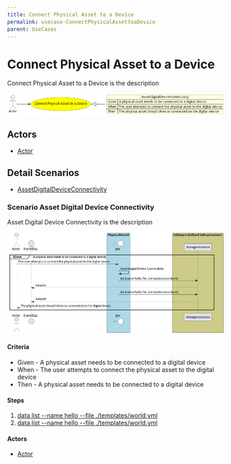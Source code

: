 ```yaml
---
title: Connect Physical Asset to a Device
permalink: usecase-ConnectPhysicalAssettoaDevice
parent: UseCases
---
```

# Connect Physical Asset to a Device

Connect Physical Asset to a Device is the description

![Activities Diagram](./Activities.png)

## Actors

* [Actor](actor-actor)











## Detail Scenarios

* [AssetDigitalDeviceConnectivity](#scenario-AssetDigitalDeviceConnectivity)



### Scenario Asset Digital Device Connectivity

Asset Digital Device Connectivity is the description

![Scenario AssetDigitalDeviceConnectivity](./AssetDigitalDeviceConnectivity.png)
#### Criteria

* Given - A physical asset needs to be connected to a digital device
* When - The user attempts to connect the physical asset to the digital device
* Then - A physical asset needs to be connected to a digital device

#### Steps
1. [data list --name hello --file ./templates/world.yml](#action-data-list)
1. [data list --name hello --file ./templates/world.yml](#action-data-list)

#### Actors

* [Actor](actor-actor)





